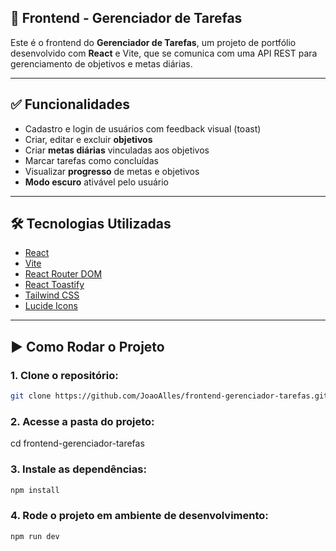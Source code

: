 ## 🚀 Frontend - Gerenciador de Tarefas

Este é o frontend do **Gerenciador de Tarefas**, um projeto de portfólio desenvolvido com **React** e Vite, que se comunica com uma API REST para gerenciamento de objetivos e metas diárias.

---

## ✅ Funcionalidades

- Cadastro e login de usuários com feedback visual (toast)
- Criar, editar e excluir **objetivos**
- Criar **metas diárias** vinculadas aos objetivos
- Marcar tarefas como concluídas
- Visualizar **progresso** de metas e objetivos
- **Modo escuro** ativável pelo usuário

---

## 🛠️ Tecnologias Utilizadas

- [React](https://reactjs.org/)
- [Vite](https://vitejs.dev/)
- [React Router DOM](https://reactrouter.com/)
- [React Toastify](https://fkhadra.github.io/react-toastify/)
- [Tailwind CSS](https://tailwindcss.com/)
- [Lucide Icons](https://lucide.dev/)

---

## ▶️ Como Rodar o Projeto

### 1. Clone o repositório:

```bash
git clone https://github.com/JoaoAlles/frontend-gerenciador-tarefas.git
```

### 2. Acesse a pasta do projeto:

cd frontend-gerenciador-tarefas

### 3. Instale as dependências:

```bash
npm install
```

### 4. Rode o projeto em ambiente de desenvolvimento:

```bash
npm run dev
```